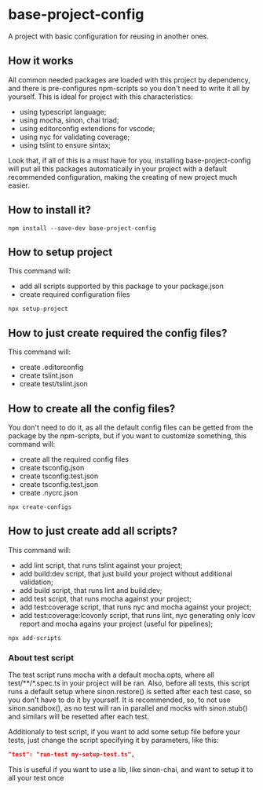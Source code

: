 # base-project-config

A project with basic configuration for reusing in another ones.

## How it works

All common needed packages are loaded with this project by dependency, and there is pre-configures npm-scripts so you don't need to write it all by yourself.
This is ideal for project with this characteristics:

* using typescript language;
* using mocha, sinon, chai triad;
* using editorconfig extendions for vscode;
* using nyc for validating coverage;
* using tslint to ensure sintax;

Look that, if all of this is a must have for you, installing base-project-config will put all this packages automatically in your project with a default recommended configuration, making the creating of new project much easier.

## How to install it?

```batch
npm install --save-dev base-project-config
```

## How to setup project

This command will:
* add all scripts supported by this package to your package.json
* create required configuration files

```batch
npx setup-project
```
## How to just create required the config files?

This command will:
* create .editorconfig
* create tslint.json
* create test/tslint.json

## How to create all the config files?

You don't need to do it, as all the default config files can be getted from the package by the npm-scripts, but if you want to customize something, this command will:
* create all the required config files
* create tsconfig.json
* create tsconfig.test.json
* create tsconfig.test.json
* create .nycrc.json

```batch
npx create-configs
```

## How to just create add all scripts?

This command will:
* add lint script, that runs tslint against your project;
* add build:dev script, that just build your project without additional validation;
* add build script, that runs lint and build:dev;
* add test script, that runs mocha against your project;
* add test:coverage script, that runs nyc and mocha against your project;
* add test:coverage:lcovonly script, that runs lint, nyc generating only lcov report and mocha agains your project (useful for pipelines);

```batch
npx add-scripts
```

### About test script

The test script runs mocha with a default mocha.opts, where all test/**/*.spec.ts in your project will be ran. Also, before all tests, this script runs a default setup where sinon.restore() is setted after each test case, so you don't have to do it by yourself.
It is recommended, so, to not use sinon.sandbox(), as no test will ran in parallel and mocks with sinon.stub() and similars will be resetted after each test.

Additionaly to test script, if you want to add some setup file before your tests, just change the script specifying it by parameters, like this:

```json
"test": "run-test my-setup-test.ts",
```

This is useful if you want to use a lib, like sinon-chai, and want to setup it to all your test once
